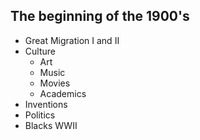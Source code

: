 ## The beginning of the 1900's
<!-- Probably won't address much -->
- Great Migration I and II
- Culture
	- Art
	- Music
	- Movies
	- Academics
- Inventions
- Politics
- Blacks WWII